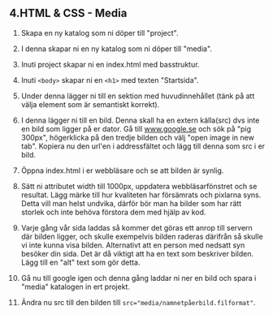 ## 4.HTML & CSS - Media

1. Skapa en ny katalog som ni döper till "project".

1. I denna skapar ni en ny katalog som ni döper till "media".

1. Inuti project skapar ni en index.html med basstruktur.

1. Inuti ```<body>``` skapar ni en ```<h1>``` med texten "Startsida".

1. Under denna lägger ni till en sektion med huvudinnehållet (tänk på att välja element som är semantiskt korrekt).

1. I denna lägger ni till en bild. Denna skall ha en extern källa(src) dvs inte en bild som ligger på er dator. Gå till www.google.se och sök på "pig 300px", högerklicka på den tredje bilden och välj "open image in new tab". Kopiera nu den url'en i addressfältet och lägg till denna som src i er bild.

1. Öppna index.html i er webbläsare och se att bilden är synlig.

1. Sätt ni attributet width till 1000px, uppdatera webbläsarfönstret och se resultat. Lägg märke till hur kvaliteten har försämrats och pixlarna syns. Detta vill man helst undvika, därför bör man ha bilder som har rätt storlek och inte behöva förstora dem med hjälp av kod.

1. Varje gång vår sida laddas så kommer det göras ett anrop till servern där bilden ligger, och skulle exempelvis bilden raderas därifrån så skulle vi inte kunna visa bilden. Alternativt att en person med nedsatt syn besöker din sida. Det är då viktigt att ha en text som beskriver bilden. Lägg till en "alt" text som gör detta.

1. Gå nu till google igen och denna gång laddar ni ner en bild och spara i "media" katalogen in ert projekt.

1. Ändra nu src till den bilden till ```src="media/namnetpåerbild.filformat"```.